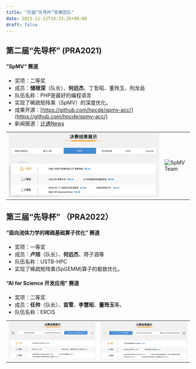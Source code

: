```yaml
---
title: "历届“先导杯”竞赛团队"
date: 2022-11-12T10:33:26+08:00
draft: false
---
```


## 第二届“先导杯” (PRA2021)

#### ”SpMV“ 赛道
- 奖项：二等奖
- 成员：**储根深**（队长）、**何远杰**、丁哲昭、董玲玉、刑龙岳
- 队伍名称：PHP是最好的编程语言
- 实现了稀疏矩阵乘（SpMV）的深度优化。
- 成果开源：[https://github.com/hpcde/spmv-acc/](https://github.com/hpcde/spmv-acc/)
- 新闻报道：[计通News](https://mp.weixin.qq.com/s/gmAlFllNMyWmBdZf68_T0A)

| | |
| -- | -- |
| ![SpMV Ranking](/images/news/pra-2021/spmv-rank.webp) | ![SpMV Team](http://scce.ustb.edu.cn/attach/file/xinwentongzhi/xueyuanxinwen/2021-10-17/fb4742f5cf2288a07646ffc928780fd9.jpg) | 


## 第三届“先导杯” （PRA2022）

#### “面向流体力学的稀疏基础算子优化” 赛道
- 奖项：一等奖
- 成员：**卢旭**（队长）、**何远杰**、蒋子涵等
- 队伍名称：USTB-HPC
- 实现了稀疏矩阵乘(SpGEMM)算子的极致优化。


#### “AI for Science 开发应用” 赛道
- 奖项：二等奖
- 成员：**任帅**（队长）、**苗雪**、**李慧昭**、**董玲玉**等。
- 队伍名称：ERCIS

| | |
|-- | -- |
| ![PRA2022](/images/news/pra-2022/spgemm-rank.webp) | ![PRA2022-AI4Science](/images/news/pra-2022/ai4science-rank.webp) |
